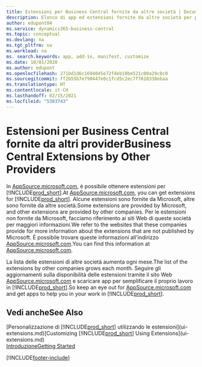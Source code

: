 ```yaml
---
title: Estensioni per Business Central fornite da altre società | Documenti Microsoft
description: Elenco di app ed estensioni fornite da altre società per personalizzare Business Central.
author: edupont04
ms.service: dynamics365-business-central
ms.topic: conceptual
ms.devlang: na
ms.tgt_pltfrm: na
ms.workload: na
ms. search.keywords: app, add-in, manifest, customize
ms.date: 10/01/2020
ms.author: edupont
ms.openlocfilehash: 271bd1d6c1694045e72fdeb10be521c00a29c8c0
ms.sourcegitcommit: ff2b55b7e790447e0c1fcd5c2ec7f7610338ebaa
ms.translationtype: HT
ms.contentlocale: it-CH
ms.lasthandoff: 02/15/2021
ms.locfileid: "5383743"
---
```

# <a name="business-central-extensions-by-other-providers"></a><span data-ttu-id="69eaa-103">Estensioni per Business Central fornite da altri provider</span><span class="sxs-lookup"><span data-stu-id="69eaa-103">Business Central Extensions by Other Providers</span></span>

<span data-ttu-id="69eaa-104">In [AppSource.microsoft.com](https://appsource.microsoft.com/), è possibile ottenere estensioni per [!INCLUDE[prod_short](includes/prod_short.md)].</span><span class="sxs-lookup"><span data-stu-id="69eaa-104">At [AppSource.microsoft.com](https://appsource.microsoft.com/), you can get extensions for [!INCLUDE[prod_short](includes/prod_short.md)].</span></span> <span data-ttu-id="69eaa-105">Alcune estensioni sono fornite da Microsoft, altre sono fornite da altre società.</span><span class="sxs-lookup"><span data-stu-id="69eaa-105">Some extensions are provided by Microsoft, and other extensions are provided by other companies.</span></span> <span data-ttu-id="69eaa-106">Per le estensioni non fornite da Microsoft, facciamo riferimento ai siti Web di queste società per maggiori informazioni.</span><span class="sxs-lookup"><span data-stu-id="69eaa-106">We refer to the websites that these companies provide for more information about the extensions that are not published by Microsoft.</span></span> <span data-ttu-id="69eaa-107">È possibile trovare queste informazioni all'indirizzo [AppSource.microsoft.com](https://go.microsoft.com/fwlink/?linkid=2081646).</span><span class="sxs-lookup"><span data-stu-id="69eaa-107">You can find this information at [AppSource.microsoft.com](https://go.microsoft.com/fwlink/?linkid=2081646).</span></span>  

<span data-ttu-id="69eaa-108">La lista delle estensioni di altre società aumenta ogni mese.</span><span class="sxs-lookup"><span data-stu-id="69eaa-108">The list of the extensions by other companies grows each month.</span></span> <span data-ttu-id="69eaa-109">Seguire gli aggiornamenti sulla disponibilità delle estensioni tramite il sito Web [AppSource.microsoft.com](https://go.microsoft.com/fwlink/?linkid=2081646) e scaricare app per semplificare il proprio lavoro in [!INCLUDE[prod_short](includes/prod_short.md)].</span><span class="sxs-lookup"><span data-stu-id="69eaa-109">So keep an eye out for [AppSource.microsoft.com](https://go.microsoft.com/fwlink/?linkid=2081646) and get apps to help you in your work in [!INCLUDE[prod_short](includes/prod_short.md)].</span></span>  

## <a name="see-also"></a><span data-ttu-id="69eaa-110">Vedi anche</span><span class="sxs-lookup"><span data-stu-id="69eaa-110">See Also</span></span>

<span data-ttu-id="69eaa-111">[Personalizzazione di [!INCLUDE[prod_short](includes/prod_short.md)] utilizzando le estensioni](ui-extensions.md)</span><span class="sxs-lookup"><span data-stu-id="69eaa-111">[Customizing [!INCLUDE[prod_short](includes/prod_short.md)] Using Extensions](ui-extensions.md)</span></span>  
[<span data-ttu-id="69eaa-112">Introduzione</span><span class="sxs-lookup"><span data-stu-id="69eaa-112">Getting Started</span></span>](product-get-started.md)  


[!INCLUDE[footer-include](includes/footer-banner.md)]